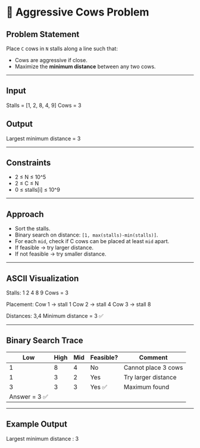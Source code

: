# 🐄 Aggressive Cows Problem

## Problem Statement
Place `C` cows in `N` stalls along a line such that:  
- Cows are aggressive if close.  
- Maximize the **minimum distance** between any two cows.

---

## Input

Stalls = [1, 2, 8, 4, 9]
Cows = 3


## Output

Largest minimum distance = 3


---

## Constraints
- 2 ≤ N ≤ 10^5  
- 2 ≤ C ≤ N  
- 0 ≤ stalls[i] ≤ 10^9  

---

## Approach
- Sort the stalls.  
- Binary search on distance: `[1, max(stalls)-min(stalls)]`.  
- For each `mid`, check if C cows can be placed at least `mid` apart.  
- If feasible → try larger distance.  
- If not feasible → try smaller distance.

---

## ASCII Visualization

Stalls: 1 2 4 8 9
Cows = 3

Placement:
Cow 1 -> stall 1
Cow 2 -> stall 4
Cow 3 -> stall 8

Distances: 3,4
Minimum distance = 3 ✅


---

## Binary Search Trace
| Low | High | Mid | Feasible? | Comment                   |
|-----|------|-----|-----------|--------------------------|
| 1   | 8    | 4   | No        | Cannot place 3 cows      |
| 1   | 3    | 2   | Yes       | Try larger distance      |
| 3   | 3    | 3   | Yes ✅     | Maximum found            |
| Answer = 3 ✅ |

---

## Example Output

Largest minimum distance : 3
